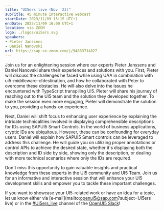 ```yaml
---
title: "UI5ers live (Nov '23)"
subTitle: 45 minute interactive webcast
startDate: 2023/11/09 15:15 UTC+1
endDate: 2023/11/09 16:00 UTC+1
location: via ZOOM
logo: ./logos/ui5ers.svg
speakers:
- Pieter Janssens
- Daniel Nanovski
url: https://sap-se.zoom.com/j/94833714827
---
```

Join us for an enlightening session where our experts Pieter Janssens and Daniel Nanovski share their experiences and solutions with you. First, Pieter will discuss the challenges he faced while using UAA in combination with ui5-middleware-cfdestination, and how he collaborated with Peter to overcome these obstacles. He will also delve into the issues he encountered with TypeScript transpiling UI5. Pieter will share his journey of reaching out to the UI5 team and the solution they developed together. To make the session even more engaging, Pieter will demonstrate the solution to you, providing a hands-on experience.

Next, Daniel will shift focus to enhancing user experience by explaining the intricate technicalities involved in displaying comprehensible descriptions for IDs using SAPUI5 Smart Controls. In the world of business applications, cryptic IDs are ubiquitous. However, these can be confounding for everyday users. Daniel will explain how SAPUI5 Smart controls can be leveraged to address this challenge. He will guide you on utilizing proper annotations or control APIs to achieve the desired state, whether it's displaying both the description and ID side by side, showing only the description, or dealing with more technical scenarios where only the IDs are required.

Don't miss this opportunity to gain valuable insights and practical knowledge from these experts in the UI5 community and UI5 Team. Join us for an informative and interactive session that will enhance your UI5 development skills and empower you to tackle these important challenges.

If you want to showcase your UI5-related work or have an idea for a topic, let us know either via [e-mail](mailto:openui5@sap.com?subject=UI5ers live) or in the 
[#UI5ers_live](https://openui5.slack.com/archives/C01CP60AAN7) channel of the [OpenUI5 Slack](https://ui5-slack-invite.cfapps.eu10.hana.ondemand.com/)!
